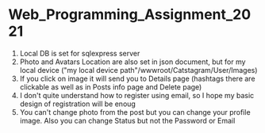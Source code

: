 # Web_Programming_Assignment_2021

1. Local DB is set for sqlexpress server
2. Photo and Avatars Location are also set in json document, but for my local device ("my local device path"/wwwroot/Catstagram/User/Images)
3. If you click on image it will send you to Details page (hashtags there are clickable as well as in Posts info page and Delete page)
4. I don't quite understand how to register using email, so I hope my basic design of registration will be enoug
5. You can't change photo from the post but you can change your profile image. Also you can change Status but not the Password or Email
